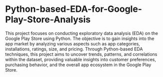 # Python-based-EDA-for-Google-Play-Store-Analysis

This project focuses on conducting exploratory data analysis (EDA) on the Google Play Store using Python. The objective is to gain insights into the app market by analyzing various aspects such as app categories, installations, ratings, size, and pricing. Through Python-based EDA techniques, this project aims to uncover trends, patterns, and correlations within the dataset, providing valuable insights into customer preferences, purchasing behavior, and the overall app ecosystem in the Google Play Store.
